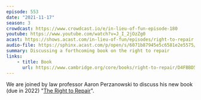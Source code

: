 ```yaml
---
episode: 553
date: "2021-11-17"
season: 3
crowdcast: https://www.crowdcast.io/e/in-lieu-of-fun-episode-180
youtube: https://www.youtube.com/watch?v=J_I_2jOzZg0
acast: https://shows.acast.com/in-lieu-of-fun/episodes/right-to-repair
audio-file: https://sphinx.acast.com/p/open/s/6071b87945e5c6581e2e5575/e/619bc82d95df050019fa4c37/media.mp3
summary: Discussing a forthcoming book on the right to repair
links:
    - title: Book
      url: https://www.cambridge.org/core/books/right-to-repair/D4FBBD5AE06602029E8680BDC7FA93A6
---
```

We are joined by law professor Aaron Perzanowski to discuss his new book (due in 2022) "[The Right to Repair][book]".

[book]: https://www.cambridge.org/core/books/right-to-repair/D4FBBD5AE06602029E8680BDC7FA93A6
